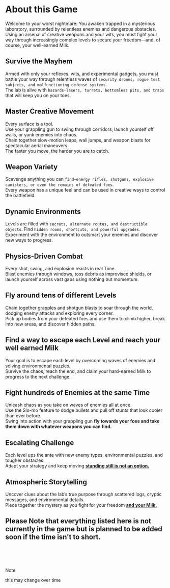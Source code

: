
# About this Game
Welcome to your worst nightmare: You awaken trapped in a mysterious laboratory, surrounded by relentless enemies and dangerous obstacles. <br>
Using an arsenal of creative weapons and your wits, you must fight your way through increasingly complex levels to secure your freedom—and, of course, your well-earned Milk.

## Survive the Mayhem
Armed with only your reflexes, wits, and experimental gadgets, you must battle your way through relentless waves of `security drones, rogue test subjects, and malfunctioning defense systems`. <br>
The lab is alive with `hazards-lasers, turrets, bottomless pits, and traps` that will keep you on your toes.

## Master Creative Movement
Every surface is a tool. <br>
Use your grappling gun to swing through corridors, launch yourself off walls, or yank enemies into chaos. <br>
Chain together slow-motion leaps, wall jumps, and weapon blasts for spectacular aerial maneuvers. <br>
The faster you move, the harder you are to catch.

## Weapon Variety
Scavenge anything you can `find—energy rifles, shotguns, explosive canisters, or even the remains of defeated foes`. <br>
Every weapon has a unique feel and can be used in creative ways to control the battlefield.

## Dynamic Environments
Levels are filled with `secrets, alternate routes, and destructible objects`. Find `hidden rooms, shortcuts, and powerful upgrades`. <br>
Experiment with the environment to outsmart your enemies and discover new ways to progress.

## Physics-Driven Combat
Every shot, swing, and explosion reacts in real Time. <br>
Blast enemies through windows, toss debris as improvised shields, or launch yourself across vast gaps using nothing but momentum.

## Fly around tens of different Levels
Chain together grapples and shotgun blasts to soar through the world, dodging enemy attacks and exploring every corner. <br>
Pick up bodies from your defeated foes and use them to climb higher, break into new areas, and discover hidden paths.

## Find a way to escape each Level and reach your well earned Milk
Your goal is to escape each level by overcoming waves of enemies and solving environmental puzzles. <br>
Survive the chaos, reach the end, and claim your hard-earned Milk to progress to the next challenge.

## Fight hundreds of Enemies at the same Time
Unleash chaos as you take on waves of enemies all at once. <br>
Use the Slo-mo feature to dodge bullets and pull off stunts that look cooler than ever before. <br>
Swing into action with your grappling gun **fly towards your foes and take them down with whatever weapons you can find.**

## Escalating Challenge
Each level ups the ante with new enemy types, environmental puzzles, and tougher obstacles. <br>
Adapt your strategy and keep moving
<ins> **standing still is not an option.** </ins>

## Atmospheric Storytelling
Uncover clues about the lab’s true purpose through scattered logs, cryptic messages, and environmental details. <br>
Piece together the mystery as you fight for your freedom <ins> **and your Milk.** </ins>

## Please Note that everything listed here is not currently in the game but is planned to be added soon if the time isn't to short.

<br><br><br>
> [!NOTE]
> this may change over time





